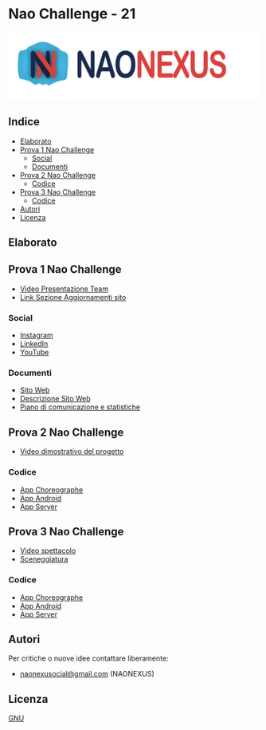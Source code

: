 # Nao Challenge - 21

![alt text](https://github.com/GiovanniBellorio/ChallengeNao21/blob/master/task1/logo_conScritta.png)

## Indice

* [Elaborato](#Elaborato)
* [Prova 1 Nao Challenge](#Prova-1-Nao-Challenge)
	* [Social](#Social)
	* [Documenti](#Documenti)   
* [Prova 2 Nao Challenge](#Prova-2-Nao-Challenge)
	* [Codice](#Codice)
* [Prova 3 Nao Challenge](#Prova-3-Nao-Challenge)
	* [Codice](#Codice)
* [Autori](#Autori)
* [Licenza](#Licenza)


## Elaborato

## Prova 1 Nao Challenge

* [Video Presentazione Team]()
* [Link Sezione Aggiornamenti sito](https://naonexus.altervista.org/press/)

### Social

* [Instagram](https://www.instagram.com/naonexus/)
* [LinkedIn](https://www.linkedin.com/in/nao-nexus-95b929208/)
* [YouTube](https://www.youtube.com/channel/UCGr9x7Fr44V628GJXwMe4Pg)

### Documenti

* [Sito Web](https://naonexus.altervista.org/)
* [Descrizione Sito Web](https://github.com/GiovanniBellorio/ChallengeNao21/blob/master/slide/SitoWeb_NaoNexus.pdf)
* [Piano di comunicazione e statistiche]()


## Prova 2 Nao Challenge

* [Video dimostrativo del progetto]()

### Codice

* [App Choreographe](https://github.com/GiovanniBellorio/ChallengeNao21/tree/master/task2/nao_project_zip)
* [App Android](https://github.com/GiovanniBellorio/ChallengeNao21/tree/master/task2/app_joystick/app/src)
* [App Server](https://github.com/GiovanniBellorio/ChallengeNao21/blob/master/task2/server/serverNAO.py)


## Prova 3 Nao Challenge

* [Video spettacolo]()
* [Sceneggiatura]()

### Codice

* [App Choreographe](https://github.com/GiovanniBellorio/ChallengeNao21/tree/master/task3/studenti)
* [App Android](https://github.com/GiovanniBellorio/ChallengeNao21/tree/master/task3/app_bottonistudenti)
* [App Server](https://github.com/GiovanniBellorio/ChallengeNao21/blob/master/task3/server/serverNAO.py)


## Autori

Per critiche o nuove idee contattare liberamente:

* naonexusocial@gmail.com (NAONEXUS)


## Licenza

[GNU](https://www.gnu.org/licenses/gpl-3.0.html)